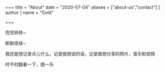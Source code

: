+++
title = "About"
date = "2020-07-04"
aliases = ["about-us","contact"]
[ author ]
  name = "Gold"

+++

兜兜转转~  

断断续续~ 

我还是想记录点儿什么，记录我想说的话，记录我想分享的照片、音乐和视频

时不时翻看一下，图一乐

